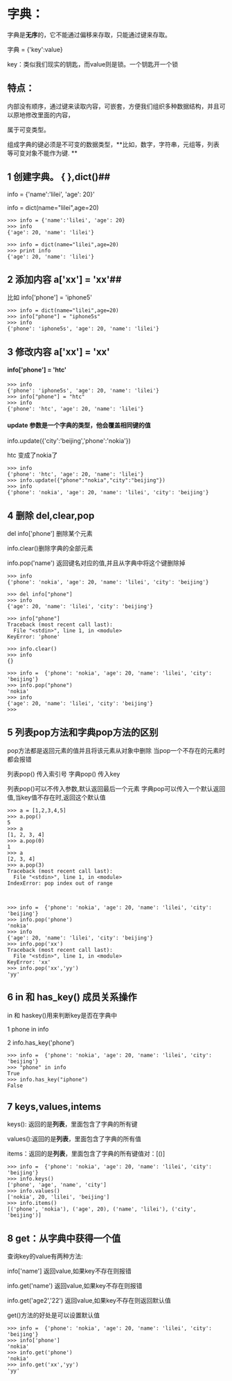 # 字典： #

字典是**无序**的，它不能通过偏移来存取，只能通过键来存取。

字典 = {'key':value}

key：类似我们现实的钥匙，而value则是锁。一个钥匙开一个锁

## 特点： ##

内部没有顺序，通过键来读取内容，可嵌套，方便我们组织多种数据结构，并且可以原地修改里面的内容，

属于可变类型。

组成字典的键必须是不可变的数据类型，**比如，数字，字符串，元组等，列表等可变对象不能作为键.
**


## 1 创建字典。 { },dict()##

 

info = {'name':'lilei', 'age': 20}'

info = dict(name="lilei",age=20)   

	
	>>> info = {'name':'lilei', 'age': 20}
	>>> info
	{'age': 20, 'name': 'lilei'}

	>>> info = dict(name="lilei",age=20)    
	>>> print info
	{'age': 20, 'name': 'lilei'}
	 
 
## 2 添加内容   a['xx'] = 'xx'##


比如  info['phone'] = 'iphone5'

	>>> info = dict(name="lilei",age=20)
	>>> info["phone"] = "iphone5s" 
	>>> info
	{'phone': 'iphone5s', 'age': 20, 'name': 'lilei'}

## 3 修改内容 a['xx'] = 'xx'  ##

#### info['phone'] = 'htc' ####

	>>> info
	{'phone': 'iphone5s', 'age': 20, 'name': 'lilei'}
	>>> info["phone"] = "htc"
	>>> info
	{'phone': 'htc', 'age': 20, 'name': 'lilei'}
	 
#### update 参数是一个字典的类型，他会覆盖相同键的值 ####


info.update({'city':'beijing','phone':'nokia'})

htc 变成了nokia了

	>>> info
	{'phone': 'htc', 'age': 20, 'name': 'lilei'}
	>>> info.update({"phone":"nokia","city":"beijing"})
	>>> info
	{'phone': 'nokia', 'age': 20, 'name': 'lilei', 'city': 'beijing'}



## 4 删除 del,clear,pop ##

del info['phone'] 删除某个元素

info.clear()删除字典的全部元素

info.pop('name') 返回键名对应的值,并且从字典中将这个键删除掉


	>>> info
	{'phone': 'nokia', 'age': 20, 'name': 'lilei', 'city': 'beijing'}
	
	>>> del info["phone"]
	>>> info
	{'age': 20, 'name': 'lilei', 'city': 'beijing'}
	
	>>> info["phone"]
	Traceback (most recent call last):
	  File "<stdin>", line 1, in <module>
	KeyError: 'phone'
	
	>>> info.clear()
	>>> info
	{}
	
	>>> info =  {'phone': 'nokia', 'age': 20, 'name': 'lilei', 'city': 'beijing'}
	>>> info.pop("phone")
	'nokia'
	>>> info
	{'age': 20, 'name': 'lilei', 'city': 'beijing'}
	>>> 


## 5 列表pop方法和字典pop方法的区别 ##


pop方法都是返回元素的值并且将该元素从对象中删除
当pop一个不存在的元素时都会报错

列表pop() 传入索引号
字典pop() 传入key

列表pop()可以不传入参数,默认返回最后一个元素
字典pop可以传入一个默认返回值,当key值不存在时,返回这个默认值

	
	>>> a = [1,2,3,4,5]
	>>> a.pop()
	5
	>>> a
	[1, 2, 3, 4]
	>>> a.pop(0)
	1
	>>> a
	[2, 3, 4]
	>>> a.pop(3)
	Traceback (most recent call last):
	  File "<stdin>", line 1, in <module>
	IndexError: pop index out of range



	>>> info =  {'phone': 'nokia', 'age': 20, 'name': 'lilei', 'city': 'beijing'} 
	>>> info.pop('phone')
	'nokia'
	>>> info
	{'age': 20, 'name': 'lilei', 'city': 'beijing'}
	>>> info.pop('xx') 
	Traceback (most recent call last):
	  File "<stdin>", line 1, in <module>
	KeyError: 'xx'
	>>> info.pop('xx','yy')
	'yy'


 
## 6 in 和 has_key() 成员关系操作 ##

in 和 haskey()用来判断key是否在字典中

1 phone in info

2  info.has_key('phone')

	
	>>> info =  {'phone': 'nokia', 'age': 20, 'name': 'lilei', 'city': 'beijing'}
	>>> "phone" in info       
	True
	>>> info.has_key("iphone")
	False


## 7 keys,values,intems ##
 

keys(): 返回的是**列表**，里面包含了字典的所有键

values():返回的是**列表**，里面包含了字典的所有值

items：返回的是**列表**，里面包含了字典的所有键值对：[()]

	
	>>> info =  {'phone': 'nokia', 'age': 20, 'name': 'lilei', 'city': 'beijing'}
	>>> info.keys()
	['phone', 'age', 'name', 'city']
	>>> info.values()
	['nokia', 20, 'lilei', 'beijing']
	>>> info.items()
	[('phone', 'nokia'), ('age', 20), ('name', 'lilei'), ('city', 'beijing')]





## 8 get：从字典中获得一个值 ##

查询key的value有两种方法:

info['name']  返回value,如果key不存在则报错

info.get('name') 返回value,如果key不存在则报错

info.get('age2','22') 返回value,如果key不存在则返回默认值


get()方法的好处是可以设置默认值


	>>> info =  {'phone': 'nokia', 'age': 20, 'name': 'lilei', 'city': 'beijing'}
	>>> info['phone']
	'nokia'
	>>> info.get('phone')
	'nokia'
	>>> info.get('xx','yy')
	'yy'
